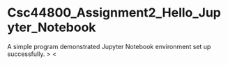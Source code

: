 # Csc44800_Assignment2_Hello_Jupyter_Notebook

A simple program demonstrated Jupyter Notebook environment set up successfully. > <
